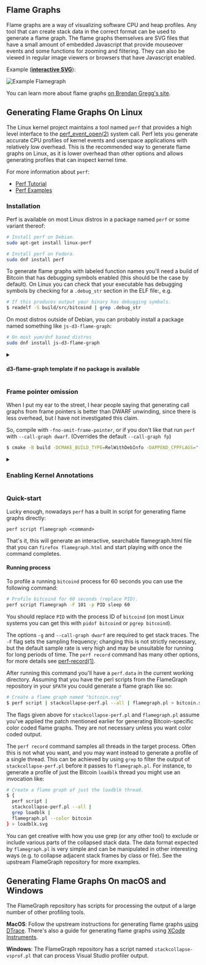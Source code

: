 ## Flame Graphs

Flame graphs are a way of visualizing software CPU and heap profiles. Any tool
that can create stack data in the correct format can be used to generate a flame
graph. The flame graphs themselves are SVG files that have a small
amount of embedded Javascript that provide mouseover events and some functions
for zooming and filtering. They can also be viewed in regular image viewers or
browsers that have Javascript enabled.


Example (**[interactive SVG](https://monad.io/bitcoin-flamegraph.svg)**):

![Example Flamegraph](https://monad.io/bitcoin-flamegraph.svg)

You can learn more about flame graphs
[on Brendan Gregg's site](http://www.brendangregg.com/flamegraphs.html).

## Generating Flame Graphs On Linux

The Linux kernel project maintains a tool named `perf` that provides a high level
interface to the
[perf_event_open(2)](http://www.man7.org/linux/man-pages/man2/perf_event_open.2.html)
system call. Perf lets you generate accurate CPU profiles of kernel events and
userspace applications with relatively low overhead. This is the recommended way
to generate flame graphs on Linux, as it is lower overhead than other options
and allows generating profiles that can inspect kernel time.

For more information about `perf`:

 * [Perf Tutorial](https://perf.wiki.kernel.org/index.php/Tutorial)
 * [Perf Examples](http://www.brendangregg.com/perf.html)

### Installation

Perf is available on most Linux distros in a package named `perf` or some
variant thereof:

```bash
# Install perf on Debian.
sudo apt-get install linux-perf

# Install perf on Fedora.
sudo dnf install perf
```

To generate flame graphs with labeled function names you'll need a build of
Bitcoin that has debugging symbols enabled (this should be the case by default).
On Linux you can check that your executable has debugging symbols by checking for a
`.debug_str` section in the ELF file:, e.g.

```bash
# If this produces output your binary has debugging symbols.
$ readelf -S build/src/bitcoind | grep .debug_str
```

On most distros outside of Debian, you can probably install a package named
something like `js-d3-flame-graph`:

```bash
# On most yum/dnf based distros
sudo dnf install js-d3-flame-graph
```

<details> 

<summary>

#### d3-flame-graph template if no package is available

</summary>

On many systems, an HTML template that is required for perf to generate
interactive flamegraphs is available as a package named something like
`d3-flame-graph`:

```bash
# On fedora:
sudo dnf install d3-flame-graph
```

Installing as a package is not strictly necessary (and not possible e.g. on
Debian) since it's really just a single html file put in the place that the
`perf` tool expects to find it, so we can just create the directory with the
right permissions and download the file:

```bash
sudo mkdir -m 755 /usr/share/d3-flame-graph
# Check yourself that this is the right link! `perf` should tell you the url of
# the version of the template that it likes when it complains about the template
# missing.
sudo curl https://cdn.jsdelivr.net/npm/d3-flame-graph@4.1.3/dist/templates/d3-flamegraph-base.html -o /usr/share/d3-flame-graph/d3-flamegraph-base.html
```

Also, perf can grab the d3 template on it's own as long as you don't run it
in "live mode" (It's not "live mode" if you are creating a perf recording
and then converting it after), I imagine this issue will be fixed in the
future.

(https://lore.kernel.org/bpf/20230119183118.126387-3-irogers@google.com/T/)

</details>


### Frame pointer omission

When I put my ear to the street, I hear people saying that generating call
graphs from frame pointers is better than DWARF unwinding, since there is less
overhead, but I have not investigated this claim.

So, compile with `-fno-omit-frame-pointer`, or if you don't like that run `perf`
with `--call-graph dwarf`. (Overrides the default `--call-graph fp`)

```bash
$ cmake -B build -DCMAKE_BUILD_TYPE=RelWithDebInfo -DAPPEND_CPPFLAGS="-fno-omit-frame-pointer"
```

<details>

<summary>

### Enabling Kernel Annotations

</summary>

If you want kernel annotations (optional) then you should set the
`kernel.perf_event_paranoid` sysctl option is set to -1 before running `perf
record`. To set this option:

```bash
# Optional, enable kernel annotations, this option returns to your default after
# reboot.
sudo sysctl kernel.perf_event_paranoid=-1
```

You will also need kernel debug symbols:

```bash
# Install kernel debug symbols on Debian.
sudo apt-get install linux-image-`uname -r`-dbg

# Install kernel debug symbols on Fedora.
sudo dnf debuginfo-install kernel
```

</details>

### Quick-start

Lucky enough, nowadays `perf` has a built in script for generating flame graphs
directly:

`perf script flamegraph <command>`

That's it, this will generate an interactive, searchable flamegraph.html file
that you can `firefox flamegraph.html` and start playing with once the command
completes.

#### Running process

To profile a running `bitcoind` process for 60 seconds you can use the following
command:

```bash
# Profile bitcoind for 60 seconds (replace PID).
perf script flamegraph -F 101 -p PID sleep 60
```

You should replace `PID` with the process ID of `bitcoind` (on most Linux
systems you can get this with `pidof bitcoind` or `pgrep bitcoind`).

The options `-g` and `--call-graph dwarf` are required to get stack traces. The
`-F` flag sets the sampling frequency; changing this is not strictly necessary,
but the default sample rate is very high and may be unsuitable for running for
long periods of time. The `perf record` command has many other options, for more
details see
[perf-record(1)](http://man7.org/linux/man-pages/man1/perf-record.1.html).

After running this command you'll have a `perf.data` in the current working
directory. Assuming that you have the perl scripts from the FlameGraph
repository in your `$PATH` you could generate a flame graph like so:

```bash
# Create a flame graph named "bitcoin.svg"
$ perf script | stackcollapse-perf.pl --all | flamegraph.pl > bitcoin.svg
```

The flags given above for `stackcollapse-perf.pl` and `flamegraph.pl` assume
you've applied the patch mentioned earlier for generating Bitcoin-specific color
coded flame graphs. They are not necessary unless you want color coded output.

The `perf record` command samples all threads in the target process. Often this
is not what you want, and you may want instead to generate a profile of a single
thread. This can be achieved by using `grep` to filter the output of
`stackcollapse-perf.pl` before it passes to `flamegraph.pl`. For instance, to
generate a profile of just the Bitcoin `loadblk` thread you might use an
invocation like:

```bash
# Create a flame graph of just the loadblk thread.
$ {
  perf script |
  stackcollapse-perf.pl --all |
  grep loadblk |
  flamegraph.pl --color bitcoin
} > loadblk.svg
```

You can get creative with how you use grep (or any other tool) to exclude or
include various parts of the collapsed stack data. The data format expected by
`flamegraph.pl` is very simple and can be manipulated in other interesting ways
(e.g. to collapse adjacent stack frames by class or file). See the upstream
FlameGraph repository for more examples.

## Generating Flame Graphs On macOS and Windows

The FlameGraph repository has scripts for processing the output of a large
number of other profiling tools.

**MacOS**: Follow the upstream instructions for generating flame graphs [using
DTrace](http://www.brendangregg.com/FlameGraphs/cpuflamegraphs.html#Instructions).
There's also a guide for generating flame graphs using [XCode
Instruments](https://schani.wordpress.com/2012/11/16/flame-graphs-for-instruments/).

**Windows**: The FlameGraph repository has a script named
`stackcollapse-vsprof.pl` that can process Visual Studio profiler output.
